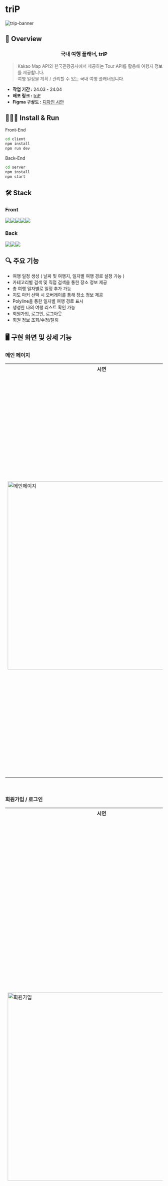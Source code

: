 # triP

![trip-banner](https://github.com/yejinzz/triP/assets/124851544/93d1ba49-41ff-4a5d-9c58-b7ae6d9ee8ee)

## 🚩 Overview

<main align="center">
    <h3 align="center"> 국내 여행 플래너, triP </h3> 
</main>

> Kakao Map API와 한국관광공사에서 제공하는 Tour API를 활용해 여행지 정보를 제공합니다. </br>
> 여행 일정을 계획 / 관리할 수 있는 국내 여행 플래너입니다.

- **작업 기간 :** 24.03 - 24.04
- **배포 링크 :** [triP](https://web-trip-client-85phb42blv09cyua.sel5.cloudtype.app/)
- **Figma 구상도 :** [디자인 시안](https://www.figma.com/file/Ei8MzFwlP1gqOBDT4GP9ic/Trip?type=design&node-id=0%3A1&mode=design&t=iapYZT420ZsSFWsF-1)

## 🏃🏻‍♂️ Install & Run

Front-End

```bash
cd client
npm install
npm run dev
```

Back-End

```bash
cd server
npm install
npm start
```

## 🛠️ Stack

### **Front**

<img src="https://img.shields.io/badge/vite-646CFF?style=for-the-badge&logo=vite&logoColor=white"><img src="https://img.shields.io/badge/react-%2320232a.svg?style=for-the-badge&logo=react&logoColor=%2361DAFB"><img src="https://img.shields.io/badge/Redux Toolkit-764ABC?style=for-the-badge&logo=Redux&logoColor=white"><img src="https://img.shields.io/badge/Styled Components-DB7093?style=for-the-badge&logo=Styled Components&logoColor=white"><img src="https://img.shields.io/badge/React_Router-CA4245?style=for-the-badge&logo=react-router&logoColor=white">

### **Back**

<img src="https://img.shields.io/badge/node.js-339933?style=for-the-badge&logo=nodedotjs&logoColor=white"><img src="https://img.shields.io/badge/express-000000?style=for-the-badge&logo=express&logoColor=white"><img src="https://img.shields.io/badge/mongodb-47A248?style=for-the-badge&logo=mongodb&logoColor=white">

## 🔍 주요 기능

- 여행 일정 생성 ( 날짜 및 여행지, 일자별 여행 경로 설정 가능 )
- 카테고리별 검색 및 직접 검색을 통한 장소 정보 제공
- 총 여행 일자별로 일정 추가 가능
- 지도 마커 선택 시 오버레이를 통해 장소 정보 제공
- Polyline을 통한 일자별 여행 경로 표시
- 생성한 나의 여행 리스트 확인 가능
- 회원가입, 로그인, 로그아웃
- 회원 정보 조회/수정/탈퇴


## 🖥️ 구현 화면 및 상세 기능

### 메인 페이지
<table>
    <tbody>
        <tr></tr>
        <tr>
            <th>시연</th>
            <th>설명</th>
        </tr>
        <tr>
            <td><img width="600" src="https://github.com/yejinzz/triP/assets/124851544/48e71a82-3205-43df-8630-e285d33b5e52"
                    alt="메인페이지"></td>
            <td>
              <strong>메인 페이지</strong>
                 <br/>
                <ul>
                    <li>일정 생성하기 버튼 클릭시 로그인 여부에 따라 페이지 이동.</li>
                    <li>로그인: 일정 생성 페이지로 이동</li>
                    <li>비로그인: 로그인화면으로 이동</li>
                </ul>
            </td>
        </tr>
    </tbody>
</table>
    
<br/>
    
### 회원가입 / 로그인

<table>
    <tbody>
        <tr></tr>
        <tr>
            <th>시연</th>
            <th>설명</th>
        </tr>
        <tr>
            <td><img width="600" src="https://github.com/yejinzz/triP/assets/124851544/36852524-7151-40cc-b8e9-e95400e629cf"
                    alt="회원가입"></td>
            <td>
              <strong>회원가입</strong>
                 <br/>
                <ul>
                    <li>사용자의 정보를 입력받아 계정 생성. </li>
                    <li>유효성 검사를 진행하고, 오류 메시지를 전달.</li>
                    <li>* 계정 생성에 성공하면 다이얼로그 창으로 완료 메세지 전달 후 로그인 페이지로 이동.</li>
                </ul>
            </td>
        </tr>
        <tr></tr>
        <tr>
            <td><img width="600" src="https://github.com/yejinzz/triP/assets/124851544/7c635796-73e9-4516-8292-9f9940f574e0"
                    alt="로그인"></td>
            <td>
              <strong>로그인</strong>
                <br/>
                <ul>
                    <li>로그인 정보 입력받아 계정 인증을 진행.</li>
                    <li>이메일 또는 비밀번호 오류 시, 다이얼로그 창으로 오류 메세지 전달.</li>
                    <li>로그인 인증이 완료되면 메인 페이지로 이동.</li>
                </ul>
            </td>
        </tr>
    </tbody>
</table>

<br/>

### 일정 생성 페이지

<table>
    <tbody>
        <tr></tr>
        <tr>
            <th>시연</th>
            <th>설명</th>
        </tr>
        <tr>
            <td><img width="600" src="https://github.com/yejinzz/triP/assets/124851544/5642fb5f-66b9-4d6f-9e5c-f70b5f768cd0"
                    alt="일정생성모달"></td>
            <td>
              <strong>날짜 및 여행지 선택</strong>
                 <br/>
                <ul>
                    <li>여행 날짜와 여행지를 선택하여 일정 생성. </li>
                </ul>
            </td>
        </tr>
        <tr></tr>
        <tr>
            <td><img width="600" src="https://github.com/yejinzz/triP/assets/124851544/d40ed80e-4fe0-44c4-9482-2a0b677b7ba2"
                    alt="장소검색"></td>
            <td>
              <strong>장소 검색</strong>
                <br/>
                <ul>
                    <li>카테고리 또는 직접 검색을 통해 선택한 여행지의 플레이스 정보 제공.</li>
                    <li>전체 검색 결과 지도상 마커 표시</li>
                    <li>장소 카드 또는 마커 클릭시 모달 오버레이로 장소 세부 정보 제공.</li>
                </ul>
            </td>
        </tr>
        <tr></tr>
        <tr>
            <td><img width="600" src="https://github.com/yejinzz/triP/assets/124851544/08546987-309b-4df8-b467-a48a2566d89c"
                    alt="일정 추가"></td>
            <td>
              <strong>일정 추가</strong>
                <br/>
                <ul>
                    <li>모달 오버레이 또는 장소 카드를 통해 일정 추가.</li>
                    <li>여행 일자별 일정을 추가할 수 있음.</li>
                    <li>일정에 추가된 장소는 순서 마커 표시</li>
                    <li>폴리라인으로 경로 표시</li>
                </ul>
            </td>
        </tr>
        <tr></tr>
        <tr>
            <td><img width="600" src="https://github.com/yejinzz/triP/assets/124851544/29fee4a2-426a-4f6e-9880-becfd1d0fce5"
                    alt="일정 편집 및 저장"></td>
            <td>
              <strong>일정 편집 및 저장</strong>
                <br/>
                <ul>
                    <li>플래너 창에서 일정 편집하기 버튼 클릭시 일정 편집 가능. </li>
                    <li>일정은 드래그하여 편집.</li>
                    <li>저장이 완료되면 마이페이지 `나의 일정` 탭으로 이동</li>
                </ul>
            </td>
        </tr>
    </tbody>
</table>

<br/>

### 마이 페이지

<table>
    <tbody>
        <tr></tr>
        <tr>
            <th>시연</th>
            <th>설명</th>
        </tr>
        <tr>
            <td><img width="600" src="https://github.com/yejinzz/triP/assets/124851544/fa02044b-810e-418f-a694-f11c1193ac0e"
                    alt="나의 일정"></td>
            <td>
              <strong>나의 일정</strong>
                 <br/>
                <ul>
                    <li>생성한 일정 리스트 확인</li>
                    <li>생성한 여행의 제목을 설정할 수 있음.</li>
                    <li>생성한 여행을 삭제할 수 있음</li>
                    <li>일정 보기 클릭 시 해당 여행 일정 확인 또는 수정 가능</li>
                </ul>
            </td>
        <tr></tr>
        <tr>
            <td><img width="600" src="https://github.com/yejinzz/triP/assets/124851544/36c2fd89-d8ba-4ec1-933e-71d3dc57b7ef"
                    alt="프로필 수정"></td>
            <td>
              <strong>프로필 수정"</strong>
                <br/>
                <ul>
                    <li>닉네임 유효성 검사 후 수정 가능.</li>
                    <li>비밀번호, 프로필 이미지 수정 모달.</li>
                    <li>회원 탈퇴</li>
                </ul>
            </td>
        </tr>
    </tbody>
</table>

<br/>

### 모바일 화면

<table>
    <tbody>
        <tr></tr>
        <tr>
            <th>메인</th>
            <th>로그인</th>
            <th>회원가입</th>
        </tr>
        <tr>
            <td><img width="320" src="https://github.com/yejinzz/triP/assets/124851544/3af0b5b9-df18-46cf-adf5-dae7574e857d"
                    alt="main"></td>
            <td><img width="320" src="https://github.com/yejinzz/triP/assets/124851544/108cc97a-e82b-46c1-ac11-ff9e9acfee52"
                    alt="login"></td>
            <td><img width="320" src="https://github.com/yejinzz/triP/assets/124851544/96992f19-08eb-4ffd-8a67-cc5692d3aa3f"
                    alt="signup"></td>
        </tr>
        <tr></tr>
        <tr>
            <th>일정 생성 페이지-1</th>
            <th>일정 생성 페이지-2</th>
            <th>마이 페이지</th>
        </tr>
        <tr>
            <td><img width="320" src="https://github.com/yejinzz/triP/assets/124851544/fb758119-d28c-4f9a-aa36-8f33f17eaac6"
                    alt="일정 생성 페이지-1"></td>
            <td><img width="320" src="https://github.com/yejinzz/triP/assets/124851544/ded8809b-cc8c-4e85-b738-ce9370a93af7"
                    alt="일정 생성 페이지-2"></td>
            <td><img width="320" src="https://github.com/yejinzz/triP/assets/124851544/b85ab98d-cfba-47c7-87b0-f9e8f84ff9ab"
                    alt="마이 페이지"></td>
        </tr>
    </tbody>
</table>
<img src="https://github.com/yejinzz/triP/assets/124851544/7faf9926-bca5-42a7-9c1f-97558ee8cd56" alt="마이 페이지">

<br/>

## 💫 Trouble Shooting

- **문제점**

  리로드 시 로그인 상태를 유지하기 위한 토큰 재발급 작업 중 발생하였습니다.

  우선, `Access Token`을 브라우저 상에 저장하지 않고 메모리상에 저장하고 싶었기 때문에 로그인 성공 후 모든 요청 헤더에 엑세스 토큰을 자동으로 추가하도록 Axios Default Header 설정해주었습니다.

  하지만 리로드 시 해당 설정이 초기화되어 요청 헤더에 토큰이 담기지 않았고, 모든 요청마다 `Access Token` 재발급 요청이 이루어 지고 있었습니다.

<br />

- **문제 해결**

  우선, 요청 헤더에 토큰이 없을 시 미들웨어를 종료하는 로직을 삭제해주어 요청 헤더에 토큰이 입력되지 않았을 경우에도 에러를 처리할 수 있도록 하였습니다.

  ```javascript
  exports.verifyAccessToken = (req, res, next) => {
    const authHeader = req.headers.authorization;
    const token = authHeader && authHeader.split(" ")[1];

    // 삭제 부분
    {
      /* if (!token)
       return res.status(401).send({ msg: "엑세스 토큰을 입력해 주세요." }); */
    }

    jwt.verify(token, process.env.JWT_SECRET_KEY, (err, user) => {
      if (err) {
        req.expired = true;
        console.error(err.name, ":", err.message);
      }
      req.user = user;
      next();
    });
  };
  ```

  그리고 프론트단에서는 Axios interceptors를 활용하여 해결해주었습니다.

  응답 헤더에 토큰이 담겨올 경우,디폴트 헤더를 재설정하도록 하였고 이를 통해 불필요한 토큰 재발급 문제를 해결할 수 있었습니다.

  ```jsx
  instance.interceptors.response.use(
    (response) => {
      if (response.headers.authorization) {
        const newAccessToken = response?.headers?.authorization;

        instance.defaults.headers.common["authorization"] = newAccessToken;
      }

      return response;
    },

    (error) => {
      if (error.response.status === 403) {
        localStorage.clear();

        alert("토큰이 만료되었습니다.다시 로그인 해주세요!");

        location.replace("/login");
      }

      return Promise.reject(error);
    }
  );
  ```
